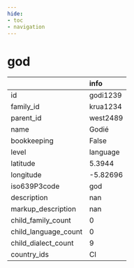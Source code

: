 ```yaml
---
hide:
- toc
- navigation
---
```

# god
|                      | info     |
|:---------------------|:---------|
| id                   | godi1239 |
| family_id            | krua1234 |
| parent_id            | west2489 |
| name                 | Godié    |
| bookkeeping          | False    |
| level                | language |
| latitude             | 5.3944   |
| longitude            | -5.82696 |
| iso639P3code         | god      |
| description          | nan      |
| markup_description   | nan      |
| child_family_count   | 0        |
| child_language_count | 0        |
| child_dialect_count  | 9        |
| country_ids          | CI       |
